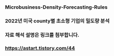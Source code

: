 ### Microbusiness-Density-Forecasting-Rules
### 2022년 미국 county별 초소형 기업의 밀도량 분석

### 자료 해석 설명은 링크를 첨부합니다.
### https://astart.tistory.com/44

